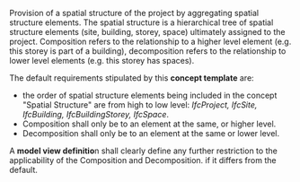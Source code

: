 ﻿Provision of a spatial structure of the project by aggregating spatial structure elements. The spatial structure is a hierarchical tree of spatial structure elements (site, building, storey, space) ultimately assigned to the project. Composition refers to the relationship to a higher level element (e.g. this storey is part of a building), decomposition refers to the relationship to lower level elements (e.g. this storey has spaces).

The default requirements stipulated by this **concept template** are:

*  the order of spatial structure elements being included in the concept "Spatial Structure" are from high to low level: _IfcProject, IfcSite, IfcBuilding, IfcBuildingStorey, IfcSpace_.
*  Composition shall only be to an element at the same, or higher level.
*  Decomposition shall only be to an element at the same or lower level.

A **model view definitio**n shall clearly define any further restriction to the applicability of the Composition and Decomposition. if it differs from the default.